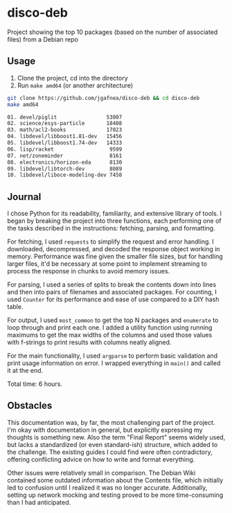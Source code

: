 # disco-deb

Project showing the top 10 packages (based on the number of associated files) from a Debian repo

## Usage

1. Clone the project, cd into the directory
2. Run `make amd64` (or another architecture)

```sh
git clone https://github.com/jgafnea/disco-deb && cd disco-deb
make amd64

01. devel/piglit                53007
02. science/esys-particle       18408
03. math/acl2-books             17023
04. libdevel/libboost1.81-dev   15456
05. libdevel/libboost1.74-dev   14333
06. lisp/racket                  9599
07. net/zoneminder               8161
08. electronics/horizon-eda      8130
09. libdevel/libtorch-dev        8089
10. libdevel/liboce-modeling-dev 7458
```

## Journal

I chose Python for its readability, familiarity, and extensive library of tools. I began by breaking the project into three functions, each performing one of the tasks described in the instructions: fetching, parsing, and formatting. 

For fetching, I used `requests` to simplify the request and error handling. I downloaded, decompressed, and decoded the response object working in memory. Performance was fine given the smaller file sizes, but for handling larger files, it'd be necessary at some point to implement streaming to process the response in chunks to avoid memory issues.

For parsing, I used a series of splits to break the contents down into lines and then into pairs of filenames and associated packages. For counting, I used `Counter` for its performance and ease of use compared to a DIY hash table.

For output, I used `most_common` to get the top N packages and `enumerate` to loop through and print each one. I added a utility function using running maximums to get the max widths of the columns and used those values with f-strings to print results with columns neatly aligned.

For the main functionality, I used `argparse` to perform basic validation and print usage information on error. I wrapped everything in `main()` and called it at the end.

Total time: 6 hours.

## Obstacles

This documentation was, by far, the most challenging part of the project. I'm okay with documentation in general, but explicitly expressing my thoughts is something new. Also the term "Final Report" seems widely used, but lacks a standardized (or even standard-ish) structure, which added to the challenge. The existing guides I could find were often contradictory, offering conflicting advice on how to write and format everything.

Other issues were relatively small in comparison. The Debian Wiki contained some outdated information about the Contents file, which initially led to confusion until I realized it was no longer accurate. Additionally, setting up network mocking and testing proved to be more time-consuming than I had anticipated.
